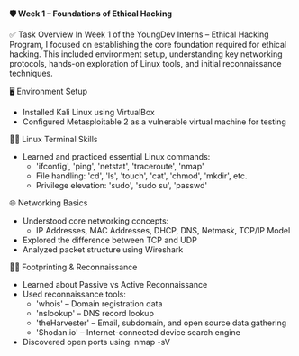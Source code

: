 **🛡️ Week 1 – Foundations of Ethical Hacking**

✅ Task Overview
In Week 1 of the YoungDev Interns – Ethical Hacking Program, I focused on establishing the core foundation required for ethical hacking. This included environment setup, understanding key networking protocols, hands-on exploration of Linux tools, and initial reconnaissance techniques.

 🖥️ Environment Setup
- Installed Kali Linux using VirtualBox
- Configured Metasploitable 2 as a vulnerable virtual machine for testing

 🧑‍💻 Linux Terminal Skills
- Learned and practiced essential Linux commands:
  - 'ifconfig', 'ping', 'netstat', 'traceroute', 'nmap'
  - File handling: 'cd', 'ls', 'touch', 'cat', 'chmod', 'mkdir', etc.
  - Privilege elevation: 'sudo', 'sudo su', 'passwd'

🌐 Networking Basics
- Understood core networking concepts:
  - IP Addresses, MAC Addresses, DHCP, DNS, Netmask, TCP/IP Model
- Explored the difference between TCP and UDP
- Analyzed packet structure using Wireshark

🕵️‍♀️ Footprinting & Reconnaissance
- Learned about Passive vs Active Reconnaissance
- Used reconnaissance tools:
  - 'whois' – Domain registration data
  - 'nslookup' – DNS record lookup
  - 'theHarvester' – Email, subdomain, and open source data gathering
  - 'Shodan.io' – Internet-connected device search engine
- Discovered open ports using:
  nmap -sV
